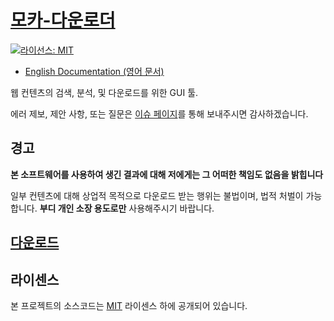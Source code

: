 # [모카-다운로더](https://github.com/Mocha-Downloader/mocha-downloader)

[![라이선스: MIT](https://img.shields.io/badge/라이선스-mit-blue.svg?style=for-the-badge)](./LICENSE)

- [English Documentation (영어 문서)](./README.md)

웹 컨텐츠의 검색, 분석, 및 다운로드를 위한 GUI 툴.

에러 제보, 제안 사항, 또는 질문은 [이슈 페이지](https://github.com/Mocha-Downloader/mocha-downloader/issues)를 통해 보내주시면 감사하겠습니다.

## 경고

**본 소프트웨어를 사용하여 생긴 결과에 대해 저에게는 그 어떠한 책임도 없음을 밝힙니다**

일부 컨텐츠에 대해 상업적 목적으로 다운로드 받는 행위는 불법이며, 법적 처벌이 가능합니다. **부디 개인 소장 용도로만** 사용해주시기 바랍니다.

## [다운로드](https://github.com/Mocha-Downloader/mocha-downloader/releases/latest)

## 라이센스

본 프로젝트의 소스코드는 [MIT](./LICENSE) 라이센스 하에 공개되어 있습니다.
